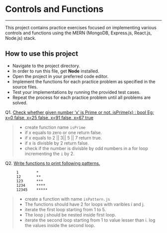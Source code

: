 # Controls and Functions

---

This project contains practice exercises focused on implementing various controls and functions using the MERN (MongoDB, Express.js, React.js, Node.js) stack.

## How to use this project

- Navigate to the project directory.
- In order to run this file, get **Node** installed.
- Open the project in your preferred code editor.
- Implement the functions for each practice problem as specified in the source files.
- Test your implementations by running the provided test cases.
- Repeat the process for each practice problem until all problems are solved.

Q1. [Check whether given number ‘x’ is Prime or not. isPrime(x) : bool
Eg: x=0 false, x=25 false, x=91 false, x=67 true ](#)

> - create function name `isPrime`
> - if x equals to zero or one return false.
> - if x equals to 2 || 3|| 5 || 7 return true.
> - if x is divisble by 2 return false.
> - check if the number is divisble by odd numbers in a for loop incrementing the `i` by 2.

Q2. [Write functions to print following patterns.](#)

```
     1        *
     12       **
     123      ***
     1234     ****
     12345    *****

```

> - create a function with name `isPattern.js`
> - The functions should have 2 for loops with varibles i and j.
> - iterate the first loop starting from 1 to 5.
> - The loop j should be nested inside first loop.
> - iterate the second loop starting from 1 to value lesser than i.
>   log the values inside the second loop.
